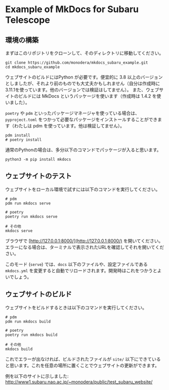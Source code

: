 # Example of MkDocs for Subaru Telescope

## 環境の構築

まずはこのリポジトリをクローンして、そのディレクトリに移動してください。

```
git clone https://github.com/monodera/mkdocs_subaru_example.git
cd mkdocs_subaru_example
```

ウェブサイトのビルドにはPython が必要です。便宜的に 3.8 以上のバージョンとしましたが、それより前のものでも大丈夫かもしれません（自分は作成時に3.11.1を使っています。他のバージョンでは検証はしてません）。
また、ウェブサイトのビルドには MkDocs というパッケージを使います（作成時は 1.4.2 を使いました）。

`poetry` や `pdm` といったパッケージマネージャを使っている場合は、`pyproject.toml` をつかって必要なパッケージをインストールすることができます（わたしは pdm を使っています。他は検証してません）。

```shell
pdm install
# poetry install
```

通常のPythonの場合は、多分以下のコマンドでパッケージが入ると思います。

```
python3 -m pip install mkdocs
```

## ウェブサイトのテスト

ウェブサイトをローカル環境で試すには以下のコマンドを実行してください。

```
# pdm
pdm run mkdocs serve

# poetry
poetry run mkdocs serve

# その他
mkdocs serve
```

ブラウザで [http://127.0.0.1:8000/](http://127.0.0.1:8000/) を開いてください。エラーになる場合は、ターミナルで表示されたURLを確認してそれを開いてください。

このモード (`serve`) では、`docs` 以下のファイルや、設定ファイルである `mkdocs.yml` を変更すると自動でリロードされます。開発時はこれをつかうとよいでしょう。


## ウェブサイトのビルド

ウェブサイトをビルドするときは以下のコマンドを実行してください。

```
# pdm
pdm run mkdocs build

# poetry
poetry run mkdocs build

# その他
mkdocs build
```

これでエラーが出なければ、ビルドされたファイルが `site/` 以下にできていると思います。これを任意の場所に置くことでウェブサイトの更新ができます。

例を以下のサイトに示しました: http://www1.subaru.nao.ac.jp/~monodera/public/test_subaru_website/



